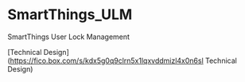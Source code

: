 # SmartThings_ULM
SmartThings User Lock Management 

[Technical Design](https://fico.box.com/s/kdx5g0q9clrn5x1lqxvddmizl4x0n6sl Technical Design)
